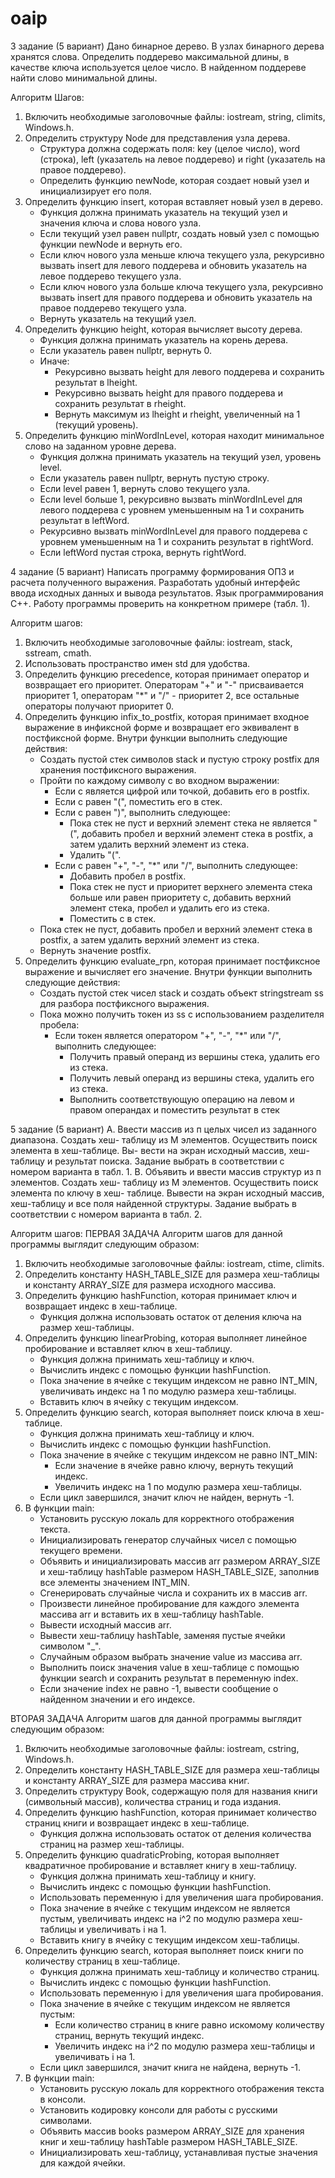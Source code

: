 # oaip

3 задание (5 вариант)
Дано бинарное дерево. В узлах бинарного дерева хранятся слова.
Определить поддерево максимальной длины, в качестве ключа используется
целое число. В найденном поддереве найти слово минимальной длины.

Алгоритм Шагов:
1. Включить необходимые заголовочные файлы: iostream, string, climits, Windows.h.
2. Определить структуру Node для представления узла дерева.
   - Структура должна содержать поля: key (целое число), word (строка), left (указатель на левое поддерево) и right (указатель на правое поддерево).
   - Определить функцию newNode, которая создает новый узел и инициализирует его поля.
3. Определить функцию insert, которая вставляет новый узел в дерево.
   - Функция должна принимать указатель на текущий узел и значения ключа и слова нового узла.
   - Если текущий узел равен nullptr, создать новый узел с помощью функции newNode и вернуть его.
   - Если ключ нового узла меньше ключа текущего узла, рекурсивно вызвать insert для левого поддерева и обновить указатель на левое поддерево текущего узла.
   - Если ключ нового узла больше ключа текущего узла, рекурсивно вызвать insert для правого поддерева и обновить указатель на правое поддерево текущего узла.
   - Вернуть указатель на текущий узел.
4. Определить функцию height, которая вычисляет высоту дерева.
   - Функция должна принимать указатель на корень дерева.
   - Если указатель равен nullptr, вернуть 0.
   - Иначе:
     - Рекурсивно вызвать height для левого поддерева и сохранить результат в lheight.
     - Рекурсивно вызвать height для правого поддерева и сохранить результат в rheight.
     - Вернуть максимум из lheight и rheight, увеличенный на 1 (текущий уровень).
5. Определить функцию minWordInLevel, которая находит минимальное слово на заданном уровне дерева.
   - Функция должна принимать указатель на текущий узел, уровень level.
   - Если указатель равен nullptr, вернуть пустую строку.
   - Если level равен 1, вернуть слово текущего узла.
   - Если level больше 1, рекурсивно вызвать minWordInLevel для левого поддерева с уровнем уменьшенным на 1 и сохранить результат в leftWord.
   - Рекурсивно вызвать minWordInLevel для правого поддерева с уровнем уменьшенным на 1 и сохранить результат в rightWord.
   - Если leftWord пустая строка, вернуть rightWord.

4 задание (5 вариант)
Написать программу формирования ОПЗ и расчета полученного
выражения. Разработать удобный интерфейс ввода исходных данных и вывода
результатов. Язык программирования С++. Работу программы проверить на
конкретном примере (табл. 1).

Алгоритм шагов:
1. Включить необходимые заголовочные файлы: iostream, stack, sstream, cmath.
2. Использовать пространство имен std для удобства.
3. Определить функцию precedence, которая принимает оператор и возвращает его приоритет. Операторам "+" и "-" присваивается приоритет 1, операторам "*" и "/" - приоритет 2, все остальные операторы получают приоритет 0.
4. Определить функцию infix_to_postfix, которая принимает входное выражение в инфиксной форме и возвращает его эквивалент в постфиксной форме. Внутри функции выполнить следующие действия:
   - Создать пустой стек символов stack и пустую строку postfix для хранения постфиксного выражения.
   - Пройти по каждому символу c во входном выражении:
     - Если c является цифрой или точкой, добавить его в postfix.
     - Если c равен "(", поместить его в стек.
     - Если c равен ")", выполнить следующее:
       - Пока стек не пуст и верхний элемент стека не является "(", добавить пробел и верхний элемент стека в postfix, а затем удалить верхний элемент из стека.
       - Удалить "(". 
     - Если c равен "+", "-", "*" или "/", выполнить следующее:
       - Добавить пробел в postfix.
       - Пока стек не пуст и приоритет верхнего элемента стека больше или равен приоритету c, добавить верхний элемент стека, пробел и удалить его из стека.
       - Поместить c в стек.
   - Пока стек не пуст, добавить пробел и верхний элемент стека в postfix, а затем удалить верхний элемент из стека.
   - Вернуть значение postfix.
5. Определить функцию evaluate_rpn, которая принимает постфиксное выражение и вычисляет его значение. Внутри функции выполнить следующие действия:
   - Создать пустой стек чисел stack и создать объект stringstream ss для разбора постфиксного выражения.
   - Пока можно получить токен из ss с использованием разделителя пробела:
     - Если токен является оператором "+", "-", "*" или "/", выполнить следующее:
       - Получить правый операнд из вершины стека, удалить его из стека.
       - Получить левый операнд из вершины стека, удалить его из стека.
       - Выполнить соответствующую операцию на левом и правом операндах и поместить результат в стек

5 задание (5 вариант)
А. Ввести массив из п целых чисел из заданного диапазона. Создать хеш-
таблицу из М элементов. Осуществить поиск элемента в хеш-таблице. Вы-
вести на экран исходный массив, хеш-таблицу и результат поиска. Задание выбрать в соответствии с номером варианта в табл. 1.
В. Объявить и ввести массив структур из п элементов. Создать хеш-
таблицу из М элементов. Осуществить поиск элемента по ключу в хеш-
таблице. Вывести на экран исходный массив, хеш-таблицу и все поля найденной структуры. Задание выбрать в соответствии с номером
варианта в табл. 2.

Алгоритм шагов:
ПЕРВАЯ ЗАДАЧА
Алгоритм шагов для данной программы выглядит следующим образом:

1. Включить необходимые заголовочные файлы: iostream, ctime, climits.
2. Определить константу HASH_TABLE_SIZE для размера хеш-таблицы и константу ARRAY_SIZE для размера исходного массива.
3. Определить функцию hashFunction, которая принимает ключ и возвращает индекс в хеш-таблице.
   - Функция должна использовать остаток от деления ключа на размер хеш-таблицы.
4. Определить функцию linearProbing, которая выполняет линейное пробирование и вставляет ключ в хеш-таблицу.
   - Функция должна принимать хеш-таблицу и ключ.
   - Вычислить индекс с помощью функции hashFunction.
   - Пока значение в ячейке с текущим индексом не равно INT_MIN, увеличивать индекс на 1 по модулю размера хеш-таблицы.
   - Вставить ключ в ячейку с текущим индексом.
5. Определить функцию search, которая выполняет поиск ключа в хеш-таблице.
   - Функция должна принимать хеш-таблицу и ключ.
   - Вычислить индекс с помощью функции hashFunction.
   - Пока значение в ячейке с текущим индексом не равно INT_MIN:
     - Если значение в ячейке равно ключу, вернуть текущий индекс.
     - Увеличить индекс на 1 по модулю размера хеш-таблицы.
   - Если цикл завершился, значит ключ не найден, вернуть -1.
6. В функции main:
   - Установить русскую локаль для корректного отображения текста.
   - Инициализировать генератор случайных чисел с помощью текущего времени.
   - Объявить и инициализировать массив arr размером ARRAY_SIZE и хеш-таблицу hashTable размером HASH_TABLE_SIZE, заполнив все элементы значением INT_MIN.
   - Сгенерировать случайные числа и сохранить их в массив arr.
   - Произвести линейное пробирование для каждого элемента массива arr и вставить их в хеш-таблицу hashTable.
   - Вывести исходный массив arr.
   - Вывести хеш-таблицу hashTable, заменяя пустые ячейки символом "_".
   - Случайным образом выбрать значение value из массива arr.
   - Выполнить поиск значения value в хеш-таблице с помощью функции search и сохранить результат в переменную index.
   - Если значение index не равно -1, вывести сообщение о найденном значении и его индексе.

ВТОРАЯ ЗАДАЧА
Алгоритм шагов для данной программы выглядит следующим образом:

1. Включить необходимые заголовочные файлы: iostream, cstring, Windows.h.
2. Определить константу HASH_TABLE_SIZE для размера хеш-таблицы и константу ARRAY_SIZE для размера массива книг.
3. Определить структуру Book, содержащую поля для названия книги (символьный массив), количества страниц и года издания.
4. Определить функцию hashFunction, которая принимает количество страниц книги и возвращает индекс в хеш-таблице.
   - Функция должна использовать остаток от деления количества страниц на размер хеш-таблицы.
5. Определить функцию quadraticProbing, которая выполняет квадратичное пробирование и вставляет книгу в хеш-таблицу.
   - Функция должна принимать хеш-таблицу и книгу.
   - Вычислить индекс с помощью функции hashFunction.
   - Использовать переменную i для увеличения шага пробирования.
   - Пока значение в ячейке с текущим индексом не является пустым, увеличивать индекс на i^2 по модулю размера хеш-таблицы и увеличивать i на 1.
   - Вставить книгу в ячейку с текущим индексом хеш-таблицы.
6. Определить функцию search, которая выполняет поиск книги по количеству страниц в хеш-таблице.
   - Функция должна принимать хеш-таблицу и количество страниц.
   - Вычислить индекс с помощью функции hashFunction.
   - Использовать переменную i для увеличения шага пробирования.
   - Пока значение в ячейке с текущим индексом не является пустым:
     - Если количество страниц в книге равно искомому количеству страниц, вернуть текущий индекс.
     - Увеличить индекс на i^2 по модулю размера хеш-таблицы и увеличивать i на 1.
   - Если цикл завершился, значит книга не найдена, вернуть -1.
7. В функции main:
   - Установить русскую локаль для корректного отображения текста в консоли.
   - Установить кодировку консоли для работы с русскими символами.
   - Объявить массив books размером ARRAY_SIZE для хранения книг и хеш-таблицу hashTable размером HASH_TABLE_SIZE.
   - Инициализировать хеш-таблицу, устанавливая пустые значения для каждой ячейки.
